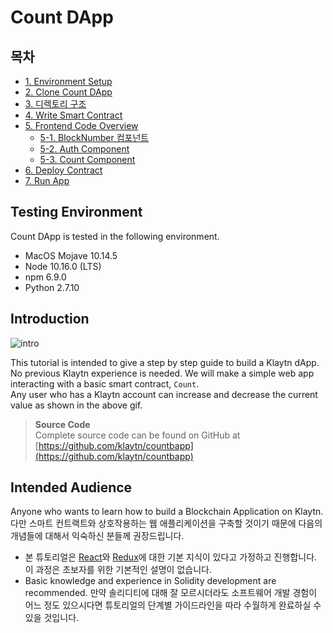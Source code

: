 # Count DApp

## 목차 <a href="#table-of-contents" id="table-of-contents"></a>

* [1. Environment Setup](1.-environment-setup.md)
* [2. Clone Count DApp](2.-clone-count-dapp.md)
* [3. 디렉토리 구조](3.-directory-structure.md)
* [4. Write Smart Contract](4.-write-smart-contract.md)
* [5. Frontend Code Overview](5.-frontend-code-overview/)
  * [5-1. BlockNumber 컴포넌트](5.-frontend-code-overview/5-1.-blocknumber-component.md)
  * [5-2. Auth Component](5.-frontend-code-overview/5-2.-auth-component.md)
  * [5-3. Count Component](5.-frontend-code-overview/5-3.-count-component.md)
* [6. Deploy Contract](6.-deploy-contract.md)
* [7. Run App](7.-run-app.md)

## Testing Environment <a href="#testing-environment" id="testing-environment"></a>

Count DApp is tested in the following environment.

* MacOS Mojave 10.14.5
* Node 10.16.0 (LTS)
* npm 6.9.0
* Python 2.7.10

## Introduction <a href="#introduction" id="introduction"></a>

![intro](../../../bapp/tutorials/count-bapp/images/tutorial-1intro.gif)

This tutorial is intended to give a step by step guide to build a Klaytn dApp. No previous Klaytn experience is needed. We will make a simple web app interacting with a basic smart contract, `Count`.\
Any user who has a Klaytn account can increase and decrease the current value as shown in the above gif.

> **Source Code**\
  Complete source code can be found on GitHub at [https://github.com/klaytn/countbapp](https://github.com/klaytn/countbapp)

## Intended Audience <a href="#intended-audience" id="intended-audience"></a>

Anyone who wants to learn how to build a Blockchain Application on Klaytn. 다만 스마트 컨트랙트와 상호작용하는 웹 애플리케이션을 구축할 것이기 때문에 다음의 개념들에 대해서 익숙하신 분들께 권장드립니다.

* 본 튜토리얼은 [React](https://reactjs.org/)와 [Redux](https://redux.js.org/)에 대한 기본 지식이 있다고 가정하고 진행합니다. 이 과정은 초보자를 위한 기본적인 설명이 없습니다.
* Basic knowledge and experience in Solidity development are recommended. 만약 솔리디티에 대해 잘 모르시더라도 소프트웨어 개발 경험이 어느 정도 있으시다면 튜토리얼의 단계별 가이드라인을 따라 수월하게 완료하실 수 있을 것입니다.
